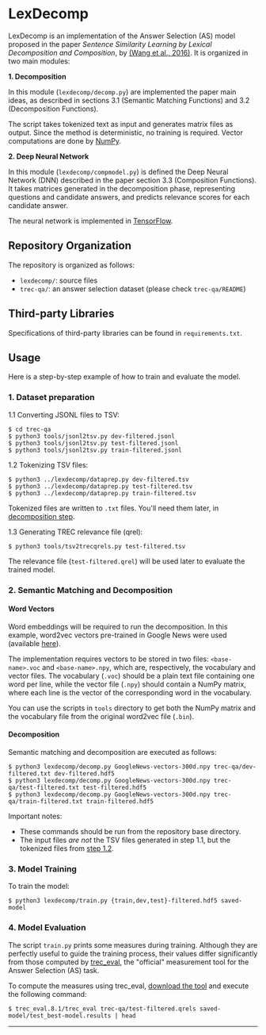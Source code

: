 # LexDecomp

LexDecomp is an implementation of the Answer Selection (AS) model proposed in the paper *Sentence Similarity Learning by Lexical Decomposition and Composition*, by [(Wang et al., 2016)][wang-2016]. It is organized in two main modules:

[wang-2016]: https://arxiv.org/abs/1602.07019


**1. Decomposition**

In this module (`lexdecomp/decomp.py`) are implemented the paper main ideas, as described in sections 3.1 (Semantic Matching Functions) and 3.2 (Decomposition Functions).

The script takes tokenized text as input and generates matrix files as output. Since the method is deterministic, no training is required. Vector computations are done by [NumPy][numpy].


**2. Deep Neural Network**

In this module (`lexdecomp/compmodel.py`) is defined the Deep Neural Network (DNN) described in the paper section 3.3 (Composition Functions). It takes matrices generated in the decomposition phase, representing questions and candidate answers, and predicts relevance scores for each candidate answer.

The neural network is implemented in [TensorFlow][tensorflow].


[tensorflow]: https://www.tensorflow.org/
[numpy]: http://www.numpy.org/



## Repository Organization

The repository is organized as follows:
- `lexdecomp/`:
    source files
- `trec-qa/`:
    an answer selection dataset (please check `trec-qa/README`)


## Third-party Libraries
Specifications of third-party libraries can be found in `requirements.txt`.


## Usage

Here is a step-by-step example of how to train and evaluate the model.

### 1. Dataset preparation

1.1 Converting JSONL files to TSV:

    $ cd trec-qa
    $ python3 tools/jsonl2tsv.py dev-filtered.jsonl
    $ python3 tools/jsonl2tsv.py test-filtered.jsonl
    $ python3 tools/jsonl2tsv.py train-filtered.jsonl


1.2 Tokenizing TSV files:
<a name="tokenizing"></a>

    $ python3 ../lexdecomp/dataprep.py dev-filtered.tsv
    $ python3 ../lexdecomp/dataprep.py test-filtered.tsv
    $ python3 ../lexdecomp/dataprep.py train-filtered.tsv

Tokenized files are written to `.txt` files. You'll need them later, in [decomposition step](#decomposition).


1.3 Generating TREC relevance file (qrel):

    $ python3 tools/tsv2trecqrels.py test-filtered.tsv

The relevance file (`test-filtered.qrel`) will be used later to evaluate the trained model.


### 2. Semantic Matching and Decomposition

#### Word Vectors
Word embeddings will be required to run the decomposition. In this example, word2vec vectors pre-trained in Google News were used (available [here](https://code.google.com/archive/p/word2vec/)).

The implementation requires vectors to be stored in two files: `<base-name>.voc` and `<base-name>.npy`, which are, respectively, the vocabulary and vector files. The vocabulary (`.voc`) should be a plain text file containing one word per line, while the vector file (`.npy`) should contain a NumPy matrix, where each line is the vector of the corresponding word in the vocabulary.

You can use the scripts in `tools` directory to get both the NumPy matrix and the vocabulary file from the original word2vec file (`.bin`).



#### Decomposition
<a name="decomposition"></a>
Semantic matching and decomposition are executed as follows:

    $ python3 lexdecomp/decomp.py GoogleNews-vectors-300d.npy trec-qa/dev-filtered.txt dev-filtered.hdf5
    $ python3 lexdecomp/decomp.py GoogleNews-vectors-300d.npy trec-qa/test-filtered.txt test-filtered.hdf5
    $ python3 lexdecomp/decomp.py GoogleNews-vectors-300d.npy trec-qa/train-filtered.txt train-filtered.hdf5

Important notes:
- These commands should be run from the repository base directory.
- The input files *are not* the TSV files generated in step 1.1, but the tokenized files from [step 1.2](#tokenizing).

### 3. Model Training

To train the model:

    $ python3 lexdecomp/train.py {train,dev,test}-filtered.hdf5 saved-model


### 4. Model Evaluation
The script `train.py` prints some measures during training. Although they are perfectly useful to guide the training process, their values differ significantly from those computed by [trec_eval][trec-eval], the "official" measurement tool for the Answer Selection (AS) task.

[trec-eval]: http://trec.nist.gov/trec_eval/

To compute the measures using trec_eval, [download the tool][trec-eval] and execute the following command:

    $ trec_eval.8.1/trec_eval trec-qa/test-filtered.qrels saved-model/test_best-model.results | head


---
